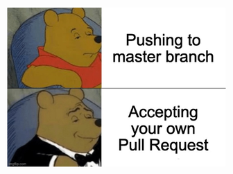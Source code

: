 ![sweet meme](https://github.com/aubreynicoll/deployment-pipeline-templates/blob/master/assets/memes/4s3juy.jpg?raw=true)
